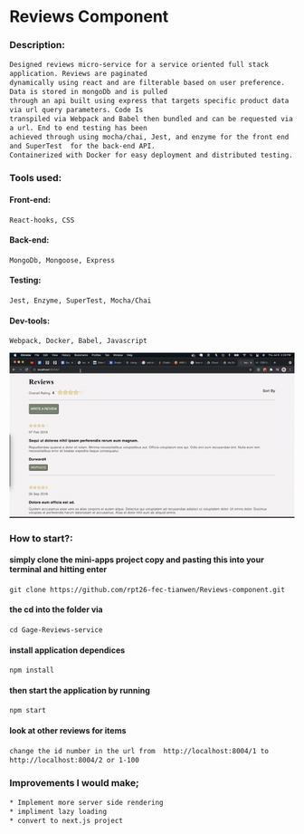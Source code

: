 # Reviews Component

### Description:
    Designed reviews micro-service for a service oriented full stack application. Reviews are paginated
    dynamically using react and are filterable based on user preference. Data is stored in mongoDb and is pulled
    through an api built using express that targets specific product data via url query parameters. Code Is
    transpiled via Webpack and Babel then bundled and can be requested via a url. End to end testing has been
    achieved through using mocha/chai, Jest, and enzyme for the front end and SuperTest  for the back-end API.
    Containerized with Docker for easy deployment and distributed testing.


### Tools used:

#### Front-end:
    React-hooks, CSS

#### Back-end:
    MongoDb, Mongoose, Express

#### Testing:
    Jest, Enzyme, SuperTest, Mocha/Chai

#### Dev-tools:
    Webpack, Docker, Babel, Javascript

  ![](/images/FecGif.gif)

### How to start?:
####  simply clone the mini-apps project copy and pasting this into your terminal and hitting enter
    git clone https://github.com/rpt26-fec-tianwen/Reviews-component.git

#### the cd into the folder via
    cd Gage-Reviews-service

#### install application dependices
    npm install
#### then start the application by running
    npm start

#### look at other reviews for items
    change the id number in the url from  http://localhost:8004/1 to  http://localhost:8004/2 or 1-100
### Improvements I would make;
    * Implement more server side rendering
    * impliment lazy loading
    * convert to next.js project